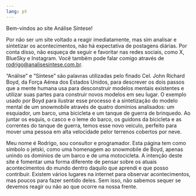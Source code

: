 ```yaml
---
lang: pt
---
```


Bem-vindos ao site Análise Síntese!

Por não ser um site voltado a reagir imediatamente, mas sim analisar e
sintetizar os acontecimentos, não há expectativa de postagens diárias. Por conta
disso, não esqueça de seguir e favoritar nas redes sociais, como X, BlueSky e
Instagram. Você também pode falar comigo através de rodrigo@analisesintese.com.br.

“Análise” e “Síntese” são palavras utilizadas pelo finado Cel. John Richard Boyd,
da Força Aérea dos Estados Unidos, para descrever os dois passos que a mente
humana usa para desconstruir modelos mentais existentes e utilizar suas partes
para construir novos modelos em seu lugar. O exemplo usado por Boyd para
ilustrar esse processo é a sintetização do modelo mental de um snowmobile
através de quatro domínios analisados: um esquiador, um barco, uma bicicleta e
um tanque de guerra de brinquedo. Ao juntar os esquis, o casco e o leme do barco,
os guidons da bicicleta e as correntes do tanque de guerra, temos esse novo
veículo, perfeito para mover uma pessoa em alta velocidade pelor terrenos
cobertos por neve.

Meu nome é Rodrigo, sou consultor e programador. Esta página tem como símbolo
o jetski, como uma homenagem ao snowmobile de Boyd, apenas unindo os domínios de
um barco e de uma motocicleta. A intenção deste site é fomentar uma forma
diferente de pensar sobre os atuais acontecimentos do mundo dentro daquilo que
aprendi e que posso contribuir. Existem vários lugares na internet para observar
acontecimentos, mas poucos para fazer sentido deles. Sem isso, não sabemos
sequer se devemos reagir ou não ao que ocorre na nossa frente.
